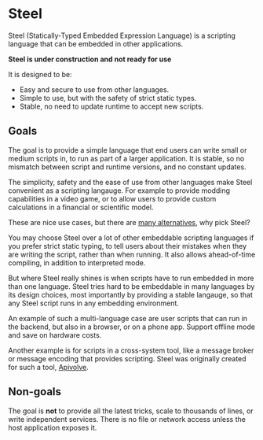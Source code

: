 
# Steel

Steel (Statically-Typed Embedded Expression Language) is a scripting language that can be embedded in other applications.

**Steel is under construction and not ready for use**

It is designed to be:

* Easy and secure to use from other languages.
* Simple to use, but with the safety of strict static types.
* Stable, no need to update runtime to accept new scripts.

## Goals

The goal is to provide a simple language that end users can write small or medium scripts in, to run as part of a larger application. It is stable, so no mismatch between script and runtime versions, and no constant updates.

The simplicity, safety and the ease of use from other languages make Steel convenient as a scripting langauge. For example to provide modding capabilities in a video game, or to allow users to provide custom calculations in a financial or scientific model. 

These are nice use cases, but there are [many alternatives](https://github.com/dbohdan/embedded-scripting-languages), why pick Steel?

You may choose Steel over a lot of other embeddable scripting languages if you prefer strict static typing, to tell users about their mistakes when they are writing the script, rather than when running. It also allows ahead-of-time compiling, in addition to interpreted mode.

But where Steel really shines is when scripts have to run embedded in more than one language. Steel tries hard to be embeddable in many languages by its design choices, most importantly by providing a stable langauge, so that any Steel script runs in any embedding environment.

An example of such a multi-language case are user scripts that can run in the backend, but also in a browser, or on a phone app. Support offline mode and save on hardware costs.

Another example is for scripts in a cross-system tool, like a message broker or message encoding that provides scripting. Steel was originally created for such a tool, [Apivolve](https://github.com/mverleg/apivolve).

## Non-goals

The goal is **not** to provide all the latest tricks, scale to thousands of lines, or write independent services. There is no file or network access unless the host application exposes it.

